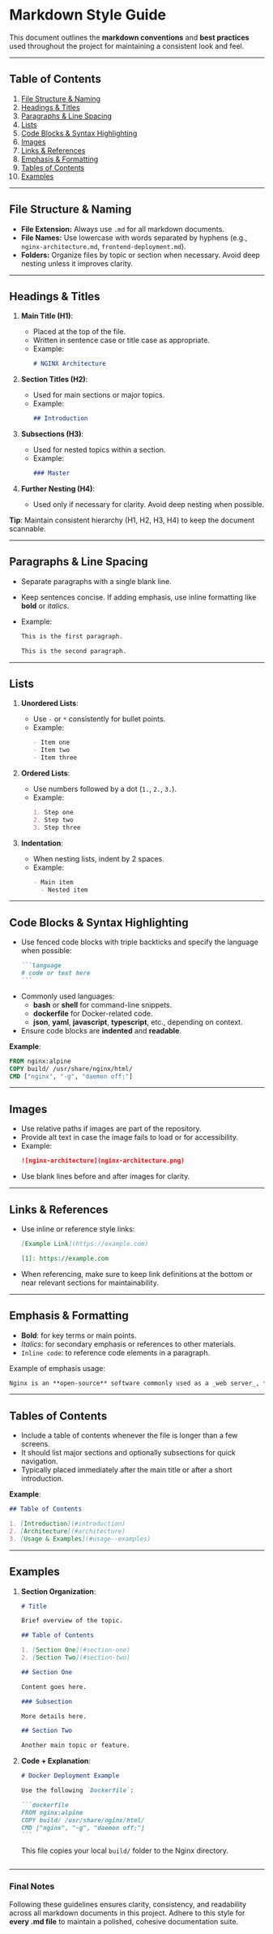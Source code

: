 # Markdown Style Guide

This document outlines the **markdown conventions** and **best practices** used throughout the project for maintaining a consistent look and feel.

---

## Table of Contents

1. [File Structure & Naming](#file-structure--naming)
2. [Headings & Titles](#headings--titles)
3. [Paragraphs & Line Spacing](#paragraphs--line-spacing)
4. [Lists](#lists)
5. [Code Blocks & Syntax Highlighting](#code-blocks--syntax-highlighting)
6. [Images](#images)
7. [Links & References](#links--references)
8. [Emphasis & Formatting](#emphasis--formatting)
9. [Tables of Contents](#tables-of-contents)
10. [Examples](#examples)

---

## File Structure & Naming

- **File Extension:** Always use `.md` for all markdown documents.
- **File Names:** Use lowercase with words separated by hyphens (e.g., `nginx-architecture.md`, `frontend-deployment.md`).
- **Folders:** Organize files by topic or section when necessary. Avoid deep nesting unless it improves clarity.

---

## Headings & Titles

1. **Main Title (H1)**:

   - Placed at the top of the file.
   - Written in sentence case or title case as appropriate.
   - Example:
     ```md
     # NGINX Architecture
     ```

2. **Section Titles (H2)**:

   - Used for main sections or major topics.
   - Example:
     ```md
     ## Introduction
     ```

3. **Subsections (H3)**:
   - Used for nested topics within a section.
   - Example:
     ```md
     ### Master
     ```
4. **Further Nesting (H4)**:
   - Used only if necessary for clarity. Avoid deep nesting when possible.

**Tip**: Maintain consistent hierarchy (H1, H2, H3, H4) to keep the document scannable.

---

## Paragraphs & Line Spacing

- Separate paragraphs with a single blank line.
- Keep sentences concise. If adding emphasis, use inline formatting like **bold** or _italics_.
- Example:

  ```md
  This is the first paragraph.

  This is the second paragraph.
  ```

---

## Lists

1. **Unordered Lists**:

   - Use `-` or `*` consistently for bullet points.
   - Example:
     ```md
     - Item one
     - Item two
     - Item three
     ```

2. **Ordered Lists**:

   - Use numbers followed by a dot (`1.`, `2.`, `3.`).
   - Example:
     ```md
     1. Step one
     2. Step two
     3. Step three
     ```

3. **Indentation**:
   - When nesting lists, indent by 2 spaces.
   - Example:
     ```md
     - Main item
       - Nested item
     ```

---

## Code Blocks & Syntax Highlighting

- Use fenced code blocks with triple backticks and specify the language when possible:
  ````md
  ```language
  # code or text here
  ```
  ````
- Commonly used languages:
  - **bash** or **shell** for command-line snippets.
  - **dockerfile** for Docker-related code.
  - **json**, **yaml**, **javascript**, **typescript**, etc., depending on context.
- Ensure code blocks are **indented** and **readable**.

**Example**:

```dockerfile
FROM nginx:alpine
COPY build/ /usr/share/nginx/html/
CMD ["nginx", "-g", "daemon off;"]
```

---

## Images

- Use relative paths if images are part of the repository.
- Provide alt text in case the image fails to load or for accessibility.
- Example:
  ```md
  ![nginx-architecture](nginx-architecture.png)
  ```
- Use blank lines before and after images for clarity.

---

## Links & References

- Use inline or reference style links:

  ```md
  [Example Link](https://example.com)

  [1]: https://example.com
  ```

- When referencing, make sure to keep link definitions at the bottom or near relevant sections for maintainability.

---

## Emphasis & Formatting

- **Bold**: for key terms or main points.
- _Italics_: for secondary emphasis or references to other materials.
- `Inline code`: to reference code elements in a paragraph.

Example of emphasis usage:

```md
Nginx is an **open-source** software commonly used as a _web server_, **reverse proxy**, or _load balancer_.
```

---

## Tables of Contents

- Include a table of contents whenever the file is longer than a few screens.
- It should list major sections and optionally subsections for quick navigation.
- Typically placed immediately after the main title or after a short introduction.

**Example**:

```md
## Table of Contents

1. [Introduction](#introduction)
2. [Architecture](#architecture)
3. [Usage & Examples](#usage--examples)
```

---

## Examples

1. **Section Organization**:

   ```md
   # Title

   Brief overview of the topic.

   ## Table of Contents

   1. [Section One](#section-one)
   2. [Section Two](#section-two)

   ## Section One

   Content goes here.

   ### Subsection

   More details here.

   ## Section Two

   Another main topic or feature.
   ```

2. **Code + Explanation**:

   ````md
   # Docker Deployment Example

   Use the following `Dockerfile`:

   ```dockerfile
   FROM nginx:alpine
   COPY build/ /usr/share/nginx/html/
   CMD ["nginx", "-g", "daemon off;"]
   ```
   ````

   This file copies your local `build/` folder to the Nginx directory.

   ```

   ```

---

### Final Notes

Following these guidelines ensures clarity, consistency, and readability across all markdown documents in this project. Adhere to this style for **every .md file** to maintain a polished, cohesive documentation suite.
